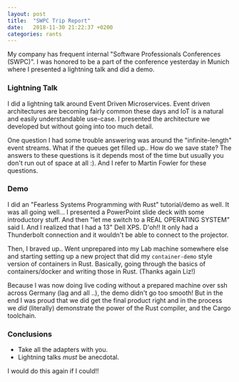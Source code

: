 ```yaml
---
layout: post
title:  "SWPC Trip Report"
date:   2018-11-30 21:22:37 +0200
categories: rants
---
```


My company has frequent internal "Software Professionals Conferences (SWPC)". I was honored to be a part of the conference yesterday in Munich where I presented a lightning talk and did a demo.

### Lightning Talk
I did a lightning talk around Event Driven Microservices. Event driven architectures are becoming fairly common these days and IoT is a natural and easily understandable use-case. I presented the architecture we developed but without going into too much detail.

One question I had some trouble answering was around the "infinite-length" event streams. What if the queues get filled up.. How do we save state? The answers to these questions is it depends most of the time but usually you don't run out of space at all :). And I refer to Martin Fowler for these questions.

### Demo
I did an "Fearless Systems Programming with Rust" tutorial/demo as well. It was all going well... I presented a PowerPoint slide deck with some introductory stuff. And then "let me switch to a REAL OPERATING SYSTEM" said I. And I realized that I had a 13" Dell XPS. D'oh!! It only had a Thunderbolt connection and it wouldn't be able to connect to the projector.

Then, I braved up.. Went unprepared into my Lab machine somewhere else and starting setting up a new project that did my `container-demo` style version of containers in Rust. Basically, going through the basics of containers/docker and writing those in Rust. (Thanks again Liz!)

Because I was now doing live coding without a prepared machine over ssh across Germany (lag and all ..), the demo didn't go too smooth! But in the end I was proud that we did get the final product right and in the process we _did_ (literally) demonstrate the power of the Rust compiler, and the Cargo toolchain.

### Conclusions
- Take all the adapters with you. 
- Lightning talks _must_ be anecdotal.

I would do this again if I could!!

